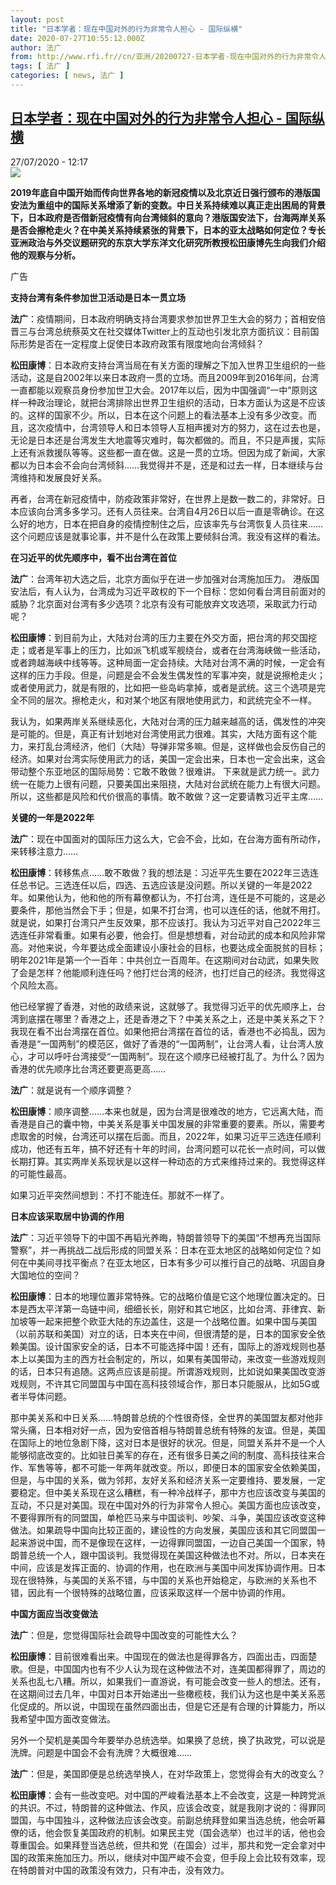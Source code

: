 ```yaml
---
layout: post
title: "日本学者：现在中国对外的行为非常令人担心 - 国际纵横"
date: 2020-07-27T10:55:12.000Z
author: 法广
from: http://www.rfi.fr//cn/亚洲/20200727-日本学者-现在中国对外的行为非常令人担心
tags: [ 法广 ]
categories: [ news, 法广 ]
---
```

<!--1595847312000-->
[日本学者：现在中国对外的行为非常令人担心 - 国际纵横](http://www.rfi.fr//cn/%E4%BA%9A%E6%B4%B2/20200727-%E6%97%A5%E6%9C%AC%E5%AD%A6%E8%80%85-%E7%8E%B0%E5%9C%A8%E4%B8%AD%E5%9B%BD%E5%AF%B9%E5%A4%96%E7%9A%84%E8%A1%8C%E4%B8%BA%E9%9D%9E%E5%B8%B8%E4%BB%A4%E4%BA%BA%E6%8B%85%E5%BF%83)
------

<div>
<div>27/07/2020 - 12:17</div><img src="https://s.rfi.fr/media/display/64946db6-2586-11ea-b92e-005056bff430/w:310/p:16x9/11chinajapan2-master1050.jpg"><p><strong>2019年底自中国开始而传向世界各地的新冠疫情以及北京近日强行颁布的港版国安法为重组中的国际关系增添了新的变数。中日关系持续难以真正走出困局的背景下，日本政府是否借新冠疫情有向台湾倾斜的意向？港版国安法下，台海两岸关系是否会擦枪走火？在中美关系持续紧张的背景下，日本的亚太战略如何定位？专长亚洲政治与外交议题研究的东京大学东洋文化研究所教授松田康博先生向我们介绍他的观察与分析。</strong></p><div class="t-content__body u-clearfix"><div class="m-interstitial"><div class="m-interstitial__ad"><divclass="m-block-ad "data-tms-ad-type="box"data-tms-ad-status="idle"data-tms-ad-pos="1"><div class="m-block-ad__label"><span class="m-block-ad__label__text">广告</span></div><div class="m-block-ad__content"></div></div></div></div><p><strong>支持台湾有条件参加世卫活动是日本一贯立场</strong></p><p><strong>法广</strong>：疫情期间，日本政府明确支持台湾要求参加世界卫生大会的努力；首相安倍晋三与台湾总统蔡英文在社交媒体Twitter上的互动也引发北京方面抗议：目前国际形势是否在一定程度上促使日本政府政策有限度地向台湾倾斜？</p><p><strong>松田康博</strong>：日本政府支持台湾当局在有关方面的理解之下加入世界卫生组织的一些活动，这是自2002年以来日本政府一贯的立场。而且2009年到2016年间，台湾一直都能以观察员身份参加世卫大会。2017年以后，因为中国强调“一中”原则这样一种政治理论，就把台湾排除出世界卫生组织的活动，日本方面认为这是不应该的。这样的国家不少。所以，日本在这个问题上的看法基本上没有多少改变。而且，这次疫情中，台湾领导人和日本领导人互相声援对方的努力，这在过去也是，无论是日本还是台湾发生大地震等灾难时，每次都做的。而且，不只是声援，实际上还有派救援队等等。这些都一直在做。这是一贯的立场。但因为成了新闻，大家都以为日本会不会向台湾倾斜……我觉得并不是，还是和过去一样，日本继续与台湾维持和发展良好关系。</p><p>再者，台湾在新冠疫情中，防疫政策非常好，在世界上是数一数二的，非常好。日本应该向台湾多多学习。还有人员往来。台湾自4月26日以后一直是零确诊。在这么好的地方，日本在把自身的疫情控制住之后，应该率先与台湾恢复人员往来……这个问题应该是就事论事，并不是什么在政策上要倾斜台湾。我没有这样的看法。</p><p><strong>在习近平的优先顺序中，看不出台湾在首位</strong></p><p><strong>法广</strong>：台湾年初大选之后，北京方面似乎在进一步加强对台湾施加压力。 港版国安法后，有人认为，台湾成为习近平政权的下一个目标：您如何看台湾目前面对的威胁？北京面对台湾有多少选项？北京有没有可能放弃文攻选项，采取武力行动呢？</p><p><strong>松田康博</strong>：到目前为止，大陆对台湾的压力主要在外交方面，把台湾的邦交国挖走；或者是军事上的压力，比如派飞机或军舰绕台，或者在台湾海峡做一些活动，或者跨越海峡中线等等。这种局面一定会持续。大陆对台湾不满的时候，一定会有这样的压力手段。但是，问题是会不会发生偶发性的军事冲突，就是说擦枪走火；或者使用武力，就是有限的，比如把一些岛屿拿掉，或者是武统。这三个选项是完全不同的层次。擦枪走火，和对某个地区有限地使用武力，和武统完全不一样。</p><p>我认为，如果两岸关系继续恶化，大陆对台湾的压力越来越高的话，偶发性的冲突是可能的。但是，真正有计划地对台湾使用武力很难。其实，大陆方面有这个能力，来打乱台湾经济，他们（大陆）导弹非常多嘛。但是，这样做也会反伤自己的经济。如果对台湾实际使用武力的话，美国一定会出来，日本也一定会出来，这会带动整个东亚地区的国际局势：它敢不敢做？很难讲。 下来就是武力统一。武力统一在能力上很有问题，只要美国出来阻挠，大陆对台武统在能力上有很大问题。所以，这些都是风险和代价很高的事情。敢不敢做？这一定要请教习近平主席……</p><p><strong>关键的一年是2022年</strong></p><p><strong>法广</strong>：现在中国面对的国际压力这么大，它会不会，比如，在台海方面有所动作，来转移注意力……</p><p><strong>松田康博</strong>：转移焦点……敢不敢做？我的想法是：习近平先生要在2022年三选连任总书记。三选连任以后，四选、五选应该是没问题。所以关键的一年是2022年。如果他认为，他和他的所有幕僚都认为，不打台湾，连任是不可能的，这是必要条件，那他当然会下手；但是，如果不打台湾，也可以连任的话，他就不用打。就是说，如果打台湾只产生反效果，那不应该打。我认为习近平对自己2022年三选连任非常看重。如果有必要，他会打。但是想想看，对台动武的成本和风险非常高。对他来说，今年要达成全面建设小康社会的目标，也要达成全面脱贫的目标；明年2021年是第一个一百年：中共创立一百周年。在这期间对台动武，如果失败了会是怎样？他能顺利连任吗？他打烂台湾的经济，也打烂自己的经济。我觉得这个风险太高。</p><p>他已经掌握了香港，对他的政绩来说，这就够了。我觉得习近平的优先顺序上，台湾到底摆在哪里？香港之上，还是香港之下？中美关系之上，还是中美关系之下？我现在看不出台湾摆在首位。如果他把台湾摆在首位的话，香港也不必捣乱，因为香港是“一国两制”的模范区，做好了香港的“一国两制”，让台湾人看，让台湾人放心，才可以呼吁台湾接受“一国两制”。现在这个顺序已经被打乱了。为什么？因为香港的优先顺序比台湾还要更高更高……</p><p><strong>法广</strong>：就是说有一个顺序调整？</p><p><strong>松田康博</strong>：顺序调整……本来也就是，因为台湾是很难改的地方，它远离大陆，而香港是自己的囊中物，中美关系是事关中国发展的非常重要的要素。所以，需要考虑取舍的时候，台湾还可以摆在后面。而且，2022年，如果习近平三选连任顺利成功，他还有五年，搞不好还有十年的时间，台湾问题可以花长一点时间，可以做长期打算。其实两岸关系现状是以这样一种动态的方式来维持过来的。我觉得这样的可能性最高。</p><p>如果习近平突然间想到：不打不能连任。那就不一样了。</p><p><strong>日本应该采取居中协调的作用</strong></p><p><strong>法广</strong>：习近平领导下的中国不再韬光养晦，特朗普领导下的美国“不想再充当国际警察”，并一再挑战二战后形成的同盟关系：日本在亚太地区的战略如何定位？如何在中美间寻找平衡点？在亚太地区，日本有多少可以推行自己的战略、巩固自身大国地位的空间？</p><p><strong>松田康博</strong>：日本的地理位置非常特殊。它的战略价值是它这个地理位置决定的。日本是西太平洋第一岛链中间，细细长长，刚好和其它地区，比如台湾、菲律宾、新加坡等一起来把整个欧亚大陆的东边盖住，这是一个战略位置。如果中国与美国（以前苏联和美国）对立的话，日本夹在中间，但很清楚的是，日本的国家安全依赖美国。设计国家安全的话，日本不可能选择中国！还有，国际上的游戏规则也基本上以美国为主的西方社会制定的，所以，如果有美国带动，来改变一些游戏规则的话，日本只有追随。这两点应该是前提。所谓游戏规则，比如说如果美国改变游戏规则，不许其它同盟国与中国在高科技领域合作，那日本只能服从，比如5G或者半导体问题。</p><p>那中美关系和中日关系……特朗普总统的个性很奇怪，全世界的美国盟友都对他非常头痛，日本相对好一点，因为安倍首相与特朗普总统有特殊的友谊。但是，美国在国际上的地位急剧下降，这对日本是很好的状况。但是，同盟关系并不是一个人能够彻底改变的。比如驻日美军的存在，还有很多日美之间的制度、高科技往来合作、军售等等，都不可能一年两年就改变。所以，即便日本的国家安全依赖美国，但是，与中国的关系，做为邻邦，友好关系和经济关系一定要维持、要发展，一定要稳定。但中美关系现在这么糟糕，有一种冷战样子，那中方也应该改变与美国的互动，不只是对美国。现在中国对外的行为非常令人担心。美国方面也应该改变，不要得罪所有的同盟国，单枪匹马来与中国谈判、吵架、斗争，美国应该改变这种做法。如果疏导中国向比较正面的，建设性的方向发展，美国应该和其它同盟国一起来游说中国，而不是像现在这样，一边得罪同盟国，一边自己美国一个国家，特朗普总统一个人，跟中国谈判。我觉得现在美国这种做法也不对。所以，日本夹在中间，应该是发挥正面的、协调的作用，也在欧洲与美国中间发挥协调作用。日本现在很特殊，与美国的关系不错，与中国的关系也开始稳定，与欧洲的关系也不错，因此有一个很特殊的战略位置，应该采取这样一个居中协调的作用。</p><p><strong>中国方面应当改变做法</strong></p><p><strong>法广</strong>：但是，您觉得国际社会疏导中国改变的可能性大么？</p><p><strong>松田康博</strong>：目前很难看出来。中国现在的做法也是得罪各方，四面出击，四面楚歌。但是，中国国内也有不少人认为现在这种做法不对，连美国都得罪了，周边的关系也乱七八糟。所以，如果我们一直游说，有可能会改变一些人的想法。还有，在这期间过去几年，中国对日本开始递出一些橄榄枝，我们认为这也是中美关系恶化促成的。所以说，中国现在虽然四面出击，但是它还是有合理的计算能力，所以我希望中国方面改变做法。</p><p>另外一个契机是美国今年要举办总统选举。如果换了总统，换了执政党，可以说是洗牌。问题是中国会不会有洗牌？大概很难……</p><p><strong>法广</strong>：但是，美国即便是总统选举换人，在对华政策上，您觉得会有大的改变么？</p><p><strong>松田康博</strong>：会有一些改变吧。对中国的严峻看法基本上不会改变，这是一种跨党派的共识。不过，特朗普的这种做法、作风，应该会改变，就是我刚才说的：得罪同盟国，与中国独斗，这种做法应该会改变。前副总统拜登如果当选总统，他会听幕僚的话，他会恢复美国政府的机制。如果民主党（国会选举）也过半的话，他也会尊重国会。如果拜登当选总统，但共和党（在国会）过半，那共和党一定会拿对中国的政策来施加压力。所以，继续对中国严峻不会变，但手段上会比较有效率，现在特朗普对中国的政策没有效力，只有冲击，没有效力。</p><div class="o-self-promo o-self-promo--nl o-self-promo--hidden" data-selfpromo-newsletter></div><div class="o-self-promo o-self-promo--app o-self-promo--hidden" data-selfpromo-app></div></div>
</div>
